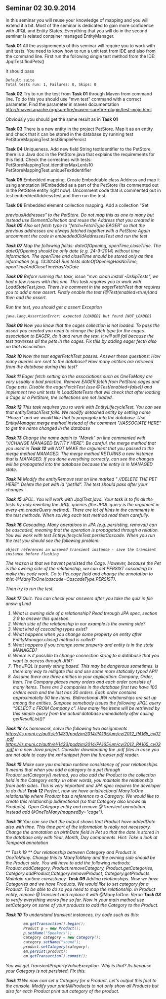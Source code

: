 ## Seminar 02 30.9.2014
In this seminar you will reuse your knowledge of mapping and you will extend it a bit. 
Most of the seminar is dedicated to gain more confidence with JPQL and Entity States.
Everything that you will do in the second seminar is related container managed EntityManager.

**Task 01** All the assignements of this seminar will require you to work with unit tests. You need to know how to run a unit test from IDE and also from the command line. First run the following single test method from the IDE:  JpqlTest.findPets()

It should pass 
```
Default suite
Total tests run: 1, Failures: 0, Skips: 0
```  

**Task 02** Try to run the test from **Task 01** through Maven from command line. To do this you should use "mvn test" command with a correct parameter. Find the parameter in maven documentation http://maven.apache.org/surefire/maven-surefire-plugin/test-mojo.html   

Obviously you should get the same result as in **Task 01**

**Task 03** There is a new entity in the project PetStore. Map it as an entity and check that it can be stored in the database by running test PetStoreMappingTest.testSimplePersist 

**Task 04** Uniqueness. Add new field String textIdentifier to the PetStore, there is a Java doc in the PetStore.java that explains the requirements for this field.
Check the correctnes with tests: 
   PetStoreMappingTest.identifierMaxLenIs10
   PetStoreMappingTest.uniqueTextIdentifier 

**Task 05** Embedded mapping. Create Embeddable class Address and map it using annotation @Embedded as a part of the PetStore (its commented out in the PetStore entity right now). Uncomment code that is commented out in test  embeddedAddressTest  and then run the test

**Task 06** Embedded element collection mapping. Add a collection "Set<Address> previousAddresses" to the PetStore. Do not map this as one to many but instead use ElementCollection and reuse the Address that you created in **Task 05**
Also set fetch type to "fetch=FetchType.EAGER" so that the previous addresses are always fetched together with a PetStore
Again uncomment the code in embeddedOldAddressesTest and run the test

**Task 07** Map the following fields: dateOfOpening, openTime,closeTime. The dateOfOpening should be only date (e.g. 24-9-2014) without time information. The openTime and closeTime should be stored only as time information (e.g. 13:30:44) 
Run tests dateOfOpeningHasNoTime, openTimeAndCloseTimeHasNoDate

**Task 08**  Before running this task, issue "mvn clean install -DskipTests", we had a few issues with this one. This task requires you to work with LoadStateTest.java.  There is a comment in the eagerFetchTest that requires you to add a new assert. Firstly enable the test (@Test(enabled=true))and then add the assert.

Run the test, you should get a assert Exception

```
java.lang.AssertionError: expected [LOADED] but found [NOT_LOADED] 
```


**Task 09** Now you know that the cages collection is not loaded. To pass the assert you created you need to change the fetch type for the cages association to EAGER, do it and rerun the test.
It will still fail because the test traverses all the pets in the cages. Fix this by adding eager fecth also on that association.

**Task 10** Now the test eagerFetchTest passes. Answer these questions: How many queries are sent to the database? How many entities are retrieved from the database during this test?

**Task 11** Eager fetch setting on the associations such as OneToMany are very usually a bad practice. Remove EAGER fetch from PetStore.cages and Cage.pets. Disable the eagerFetchTest (use @Test(enabled=false)) and implement two unit tests in LoadStateTests that will check that after loading a Cage or a PetStore, the collections are not loaded.
 

**Task 12** This task requires you to work with EntityLifecycleTest. You can see that entityDetachTest fails. We modify detached entity by setting name "Honza" and we would like that to propagate into the database. Use EntityManager.merge method instead of the comment "//ASSOCIATE HERE" to get the name changed in the database 

**Task 13** Change the name again to "Marek" on line commented with "//CHANGE MANAGED ENTITY HERE". Be careful, the merge method that you used in **Task 12** will NOT MAKE the argument that you passed to the merge method MANAGED. The merge method RETURNS a new instance that is MANAGED. If you done everything correctly, can see the changes will be propagated into the database because the entity is in MANAGED state.  

**Task 14** Modify the entityRemove test on line marked "		//DELETE THE PET HERE". Delete the pet with id "pet1Id". The test should pass after your changes.

**Task 15**  JPQL. You will work with JpqlTest.java. Your task is to fix all the tests by only rewriting the JPQL queries (the JPQL query is the argument in every em.createQuery method). There are lot of hints in the comments in the test methods. When solving each test method read them carefully. 

**Task 16**  Cascading. Many operations in JPA (e.g. persisting, removal) can be cascaded, meaning that the operation is propagated through a relation. You will work with test EntityLifecycleTest.persistCascade. When you run the test you should see the following problem:

```
object references an unsaved transient instance - save the transient instance before flushing
```

The reason is that we havent persisted the Cage. However, because the Pet is the owning side of the relationship, we can set PERSIST cascading to make this code work. Go to Pet.cage field and change the annotation to this: @ManyToOne(cascade=CascadeType.PERSIST).

Then try to run the test. 

**Task 17** Quiz. You can check your answers after you take the quiz in file answ-q1.md 
 1. What is owning side of a relationship? Read through JPA spec, section 2.9 to answer this question. 
 2. Which side of the relationship in our example is the owning side?
 1. What kind of cascading types exist?
 2. What happens when you change some property on entity after EntityManager.close() method is called? 
 3. What happens if you change some property and entity is in the state MANAGED?
 4. Where is it possible to change connection string to a database that you want to access through JPA?
 5. The JPQL is purely string based. This may be dangerous sometimes. Is there any way to mitigate this and use some more statically typed API?
 6. Assume there are three entities in your application: Company, Order, Item. The Company places many orders and each order consists of many items. There are 3 companies in the database first two have 100 orders each and the last has 30 orders. Each order contains approximatelly 50 line items. Bidirectional JPA relationships are set up among the entities. Suppose somebody issues the following JPQL query "SELECT c FROM Company c". How many line items will be retrieved by this simple query from the actual database immediatelly after calling getResultList()?

 
**Task 18** 
As homework, solve the following two assignments  https://is.muni.cz/auth/el/1433/podzim2014/PA165/um/cv/2012_PA165_cv02.pdf https://is.muni.cz/auth/el/1433/podzim2014/PA165/um/cv/2012_PA165_cv03.pdf  in a new Java project. Consider downloading the .pdf files in case you are not able to copy the xml snippet from the browser pdf reader.

 
**Task 15** Make sure you maintain runtime consistency of your relationships. 
It means that when you add a category to a pet through Product.setCategory() method, you also add the Product to the collection held in the Category entity. In other words, you maintain the relationship from both sides. This is very important and JPA spec requires the developer to do this!
 **Task 12** Perfect, now we have unidirectional ManyToOne relationship where Product has a reference to a Category. We would like to create this relationship bidirectional (so that Category also knows all Products). Open Category entity and remove @Transient annotation. Instead add @OneToMany(mappedBy="cage").

**Task 16** You can see that the output shows that Product have addedDate also with time. This time part of the information is really not necessary. Change the annotation on birthDate field in Pet so that the date is stored in the database only with Year, Month, Day components. Hint: Take a look at Temporal annotation  

** Task 19 ** Our relationship between Category and Product is OneToMany. Change this to ManyToMany and the owning side should be the Product side. You will have to add the following methods: Product.addCategory, Product.removeCategory, Product.getCategories, Category.addProduct,Category.removeProduct, Category.getProducts. Maintain runtime consistency.
**Task 09** Adding relationships. Now we have Categories and we have Products. We would 
like to set category for a Product. To be able to do so you need to map the relationship. In Product entity, remove @Transient and replace it with @ManyToOne. Rerun **Task 03** to verify everything works fine so far. Now in your main method use setCategory on some of your products to add the Category to the Product. 

**Task 10** To understand transient instances, try code such as this: 
```java
		em.getTransaction().begin();
		Product p = new Product();
		p.setName("Speakers");
		Category category = new Category();
		category.setName("sound");
		product.setCategory(category);
		em.persist(product);
		em.getTransaction().commit();
```

You will get TransientPropertyValueException. Why is that? Its because your Category is not persisted. Fix this.


**Task 11** We now can set a Category for a Product. Let's output this fact to the console. Modify your printAllProducts to not only show all Products but also for each Product print out category of the product.


   